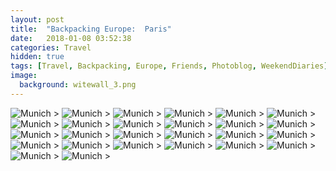 ```yaml
---
layout: post
title:  "Backpacking Europe:  Paris"
date:   2018-01-08 03:52:38
categories: Travel
hidden: true
tags: [Travel, Backpacking, Europe, Friends, Photoblog, WeekendDiaries]
image:
  background: witewall_3.png
---
```

<img src="https://i.imgur.com/jSvkt8q.jpg" alt="Munich">
>

<img src="https://i.imgur.com/S7gcBFW.jpg" alt="Munich">
>

<img src="https://i.imgur.com/XjsPJrL.jpg" alt="Munich">
>

<img src="https://i.imgur.com/g3Pjtu6.jpg" alt="Munich">
>

<img src="https://i.imgur.com/OTywixI.jpg" alt="Munich">
>

<img src="https://i.imgur.com/CRzzZ1H.jpg" alt="Munich">
>

<img src="https://i.imgur.com/16qKOlS.jpg" alt="Munich">
>

<img src="https://i.imgur.com/aZo8IVW.jpg" alt="Munich">
>

<img src="https://i.imgur.com/nweeaAG.jpg" alt="Munich">
>

<img src="https://i.imgur.com/wYk1bCc.jpg" alt="Munich">
>

<img src="https://i.imgur.com/YuGzhmX.jpg" alt="Munich">
>

<img src="https://i.imgur.com/8tPctyI.jpg" alt="Munich">
>

<img src="https://i.imgur.com/CBTbPXH.jpg" alt="Munich">
>

<img src="https://i.imgur.com/DjYT5e4.jpg" alt="Munich">
>

<img src="https://i.imgur.com/AJ7614K.jpg" alt="Munich">
>

<img src="https://i.imgur.com/VcCX189.jpg" alt="Munich">
>

<img src="https://i.imgur.com/zGBo93U.jpg" alt="Munich">
>

<img src="https://i.imgur.com/hyK80oH.jpg" alt="Munich">
>

<img src="https://i.imgur.com/qI70Q64.jpg" alt="Munich">
>

<img src="https://i.imgur.com/BSedsBv.jpg" alt="Munich">
>

<img src="https://i.imgur.com/9DJoBct.jpg" alt="Munich">
>

<img src="https://i.imgur.com/d0pQziI.jpg" alt="Munich">
>

<img src="https://i.imgur.com/DuzqyYW.jpg" alt="Munich">
>

<img src="https://i.imgur.com/gAtvO3C.jpg" alt="Munich">
>

<img src="https://i.imgur.com/Ed5elU4.jpg" alt="Munich">
>

<img src="https://i.imgur.com/Y9G5AM3.jpg" alt="Munich">
>
